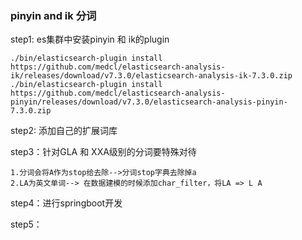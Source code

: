 ### pinyin and ik 分词
step1: es集群中安装pinyin 和 ik的plugin
```shell script
./bin/elasticsearch-plugin install https://github.com/medcl/elasticsearch-analysis-ik/releases/download/v7.3.0/elasticsearch-analysis-ik-7.3.0.zip
./bin/elasticsearch-plugin install https://github.com/medcl/elasticsearch-analysis-pinyin/releases/download/v7.3.0/elasticsearch-analysis-pinyin-7.3.0.zip
```
step2: 添加自己的扩展词库

step3：针对GLA 和 XXA级别的分词要特殊对待

    1.分词会将A作为stop给去除-->分词stop字典去除掉a
    2.LA为英文单词--> 在数据建模的时候添加char_filter，将LA => L A

step4：进行springboot开发

step5：